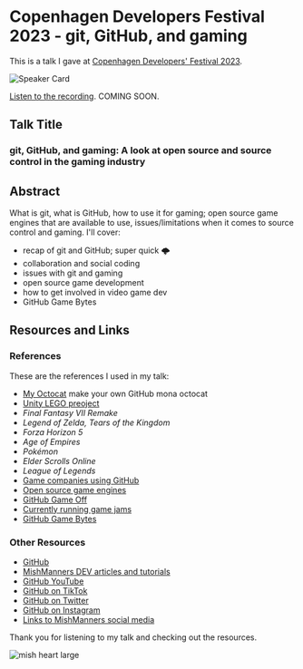 # Copenhagen Developers Festival 2023 - git, GitHub, and gaming

This is a talk I gave at [Copenhagen Developers' Festival 2023](https://cphdevfest.com/speakers/michelle-mannering).

![Speaker Card](https://github.com/mishmanners/TalksandEvents/assets/36594527/7edd4bbe-de9e-4266-9364-815a35de8b67)

[Listen to the recording](). COMING SOON.

## Talk Title

### git, GitHub, and gaming: A look at open source and source control in the gaming industry

## Abstract

What is git, what is GitHub, how to use it for gaming; open source game engines that are available to use, issues/limitations when it comes to source control and gaming. I'll cover:

- recap of git and GitHub; super quick 🌩️
- collaboration and social coding
- issues with git and gaming
- open source game development
- how to get involved in video game dev
- GitHub Game Bytes

## Resources and Links

### References

These are the references I used in my talk:

- [My Octocat](https://myoctocat.com/?ref=producthunt) make your own GitHub mona octocat
- [Unity LEGO preoject](https://github.com/mishmanners/LEGO-Unity)
- _Final Fantasy VII Remake_
- _Legend of Zelda, Tears of the Kingdom_
- _Forza Horizon 5_
- _Age of Empires_
- _Pokémon_
- _Elder Scrolls Online_
- _League of Legends_
- [Game companies using GitHub](https://github.com/leereilly/games#major-companies)
- [Open source game engines](https://itch.io/jam/game-off-2022)
- [GitHub Game Off](https://itch.io/jam/game-off-2022)
- [Currently running game jams](https://itch.io/jams)
- [GitHub Game Bytes](https://gh.io/gamebytes)

### Other Resources

- [GitHub](https://github.com)
- [MishManners DEV articles and tutorials](https://dev.to/mishmanners)
- [GitHub YouTube](https://youtube.com/c/github)
- [GitHub on TikTok](https://tiktok.com/github)
- [GitHub on Twitter](https://twitter.com/github)
- [GitHub on Instagram](https://instagram.com/github)
- [Links to MishManners social media](https://mishmanners.info)

Thank you for listening to my talk and checking out the resources.

![mish heart large](https://user-images.githubusercontent.com/36594527/195619762-82827b2e-bfdd-49b6-b8df-5b9e15f4f044.png)
